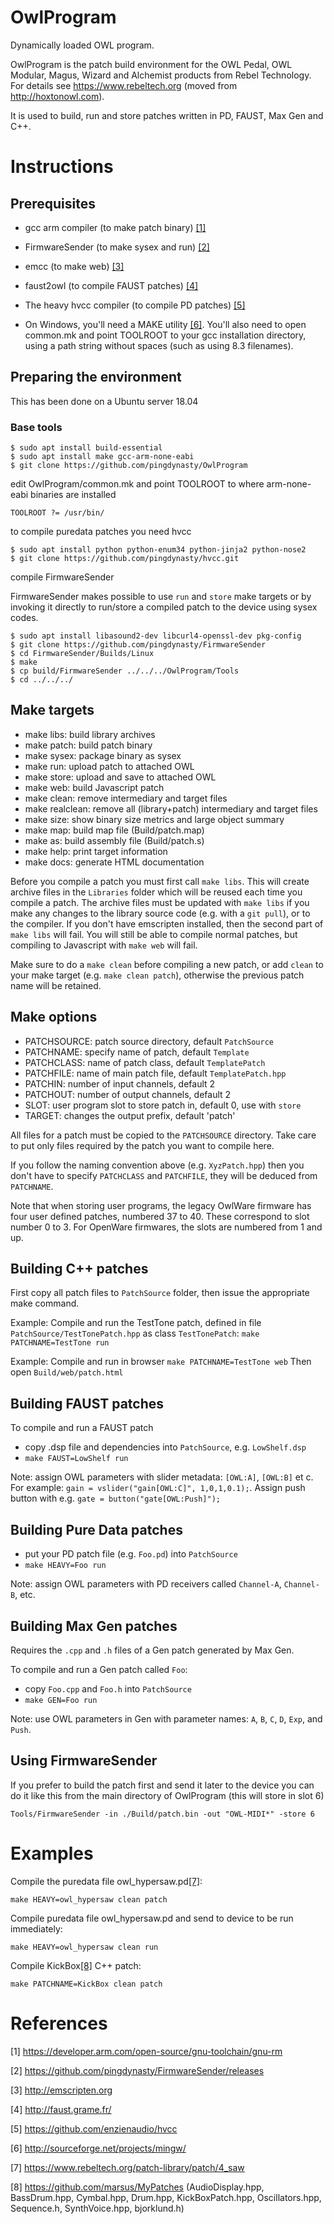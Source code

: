 # OwlProgram
Dynamically loaded OWL program.

OwlProgram is the patch build environment for the OWL Pedal, OWL Modular, Magus, Wizard and Alchemist products from Rebel Technology. For details see https://www.rebeltech.org (moved from http://hoxtonowl.com).

It is used to build, run and store patches written in PD, FAUST, Max Gen and C++.

# Instructions

## Prerequisites
* gcc arm compiler (to make patch binary) [[1]](#ref1)
* FirmwareSender (to make sysex and run) [[2]](#ref2)
* emcc (to make web) [[3]](#ref3)
* faust2owl (to compile FAUST patches) [[4]](#ref4)
* The heavy hvcc compiler (to compile PD patches) [[5]](#ref5)

* On Windows, you'll need a MAKE utility [[6]](#ref6).  You'll also need to open common.mk and point TOOLROOT to your gcc installation directory, using a path string without spaces (such as using 8.3 filenames).

## Preparing the environment
This has been done on a Ubuntu server 18.04

### Base tools

    $ sudo apt install build-essential
    $ sudo apt install make gcc-arm-none-eabi
    $ git clone https://github.com/pingdynasty/OwlProgram

edit OwlProgram/common.mk and point TOOLROOT to where arm-none-eabi binaries are installed

    TOOLROOT ?= /usr/bin/ 

to compile puredata patches you need hvcc

    $ sudo apt install python python-enum34 python-jinja2 python-nose2
    $ git clone https://github.com/pingdynasty/hvcc.git
    
compile FirmwareSender 

FirmwareSender makes possible to use `run` and `store` make targets or by 
invoking it directly to run/store a compiled patch to the device using sysex 
codes. 

    $ sudo apt install libasound2-dev libcurl4-openssl-dev pkg-config
    $ git clone https://github.com/pingdynasty/FirmwareSender
    $ cd FirmwareSender/Builds/Linux
    $ make
    $ cp build/FirmwareSender ../../../OwlProgram/Tools
    $ cd ../../../
   
## Make targets
* make libs: build library archives
* make patch: build patch binary
* make sysex: package binary as sysex
* make run: upload patch to attached OWL
* make store: upload and save to attached OWL
* make web: build Javascript patch
* make clean: remove intermediary and target files
* make realclean: remove all (library+patch) intermediary and target files
* make size: show binary size metrics and large object summary
* make map: build map file (Build/patch.map)
* make as: build assembly file (Build/patch.s)
* make help: print target information
* make docs: generate HTML documentation

Before you compile a patch you must first call `make libs`. This will create archive files in the `Libraries` folder which will be reused each time you compile a patch.
The archive files must be updated with `make libs` if you make any changes to the library source code (e.g. with a `git pull`), or to the compiler.
If you don't have emscripten installed, then the second part of `make libs` will fail. You will still be able to compile normal patches, but compiling to Javascript with `make web` will fail.

Make sure to do a `make clean` before compiling a new patch, or add `clean` to your make target (e.g. `make clean patch`), otherwise the previous patch name will be retained.

## Make options
* PATCHSOURCE: patch source directory, default `PatchSource`
* PATCHNAME: specify name of patch, default `Template`
* PATCHCLASS: name of patch class, default `TemplatePatch`
* PATCHFILE: name of main patch file, default `TemplatePatch.hpp`
* PATCHIN: number of input channels, default 2
* PATCHOUT: number of output channels, default 2
* SLOT: user program slot to store patch in, default 0, use with `store`
* TARGET: changes the output prefix, default 'patch'


All files for a patch must be copied to the `PATCHSOURCE` directory. Take care to put only files required by the patch you want to compile here.

If you follow the naming convention above (e.g. `XyzPatch.hpp`) then you don't have to specify `PATCHCLASS` and `PATCHFILE`, they will be deduced from `PATCHNAME`.

Note that when storing user programs, the legacy OwlWare firmware has four user defined patches, numbered 37 to 40. These correspond to slot number 0 to 3. For OpenWare firmwares, the slots are numbered from 1 and up.

## Building C++ patches
First copy all patch files to `PatchSource` folder, then issue the appropriate make command.

Example: Compile and run the TestTone patch, defined in file `PatchSource/TestTonePatch.hpp` as class `TestTonePatch`:
`make PATCHNAME=TestTone run`

Example: Compile and run in browser
`make PATCHNAME=TestTone web`
Then open `Build/web/patch.html`

## Building FAUST patches
To compile and run a FAUST patch
* copy .dsp file and dependencies into `PatchSource`, e.g. `LowShelf.dsp`
* `make FAUST=LowShelf run`

Note: assign OWL parameters with slider metadata: `[OWL:A]`, `[OWL:B]` et c. For example:
```gain = vslider("gain[OWL:C]", 1,0,1,0.1);```. Assign push button with e.g. ```gate = button("gate[OWL:Push]");```

## Building Pure Data patches

* put your PD patch file (e.g. `Foo.pd`) into `PatchSource`
* `make HEAVY=Foo run`
   
Note: assign OWL parameters with PD receivers called `Channel-A`, `Channel-B`, etc.

## Building Max Gen patches
Requires the `.cpp` and `.h` files of a Gen patch generated by Max Gen.

To compile and run a Gen patch called `Foo`:
* copy `Foo.cpp` and `Foo.h` into `PatchSource`
* `make GEN=Foo run`

Note: use OWL parameters in Gen with parameter names: `A`, `B`, `C`, `D`, `Exp`, and `Push`.

## Using FirmwareSender

If you prefer to build the patch first and send it later to the device you can 
do it like this from the main directory of OwlProgram (this will store in slot 6)

    Tools/FirmwareSender -in ./Build/patch.bin -out "OWL-MIDI*" -store 6

# Examples

Compile the puredata file owl_hypersaw.pd[[7]](#ref7):

    make HEAVY=owl_hypersaw clean patch


Compile puredata file owl_hypersaw.pd and send to device to be run immediately:

    make HEAVY=owl_hypersaw clean run

Compile KickBox[[8]](#ref8) C++ patch:

    make PATCHNAME=KickBox clean patch
    

# References
<a name="ref1">[1]</a> https://developer.arm.com/open-source/gnu-toolchain/gnu-rm

<a name="ref2">[2]</a> https://github.com/pingdynasty/FirmwareSender/releases

<a name="ref3">[3]</a> http://emscripten.org

<a name="ref4">[4]</a> http://faust.grame.fr/

<a name="ref5">[5]</a> https://github.com/enzienaudio/hvcc

<a name="ref6">[6]</a> http://sourceforge.net/projects/mingw/

<a name="ref7">[7]</a> https://www.rebeltech.org/patch-library/patch/4_saw

<a name="ref8">[8]</a> https://github.com/marsus/MyPatches (AudioDisplay.hpp, BassDrum.hpp, Cymbal.hpp, Drum.hpp, KickBoxPatch.hpp, Oscillators.hpp, Sequence.h, SynthVoice.hpp, bjorklund.h)

